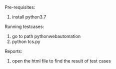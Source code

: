 Pre-requisites:
1. install python3.7

Running testcases:
1. go to path pythonwebautomation 
2. python tcs.py

Reports:
1. open the html file to find the result of test cases
